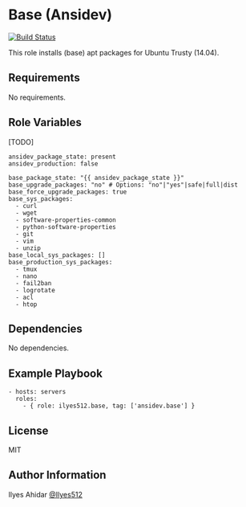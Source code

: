 Base (Ansidev)
=========
[![Build Status](https://travis-ci.org/Ilyes512/ansible-role-base.svg)](https://travis-ci.org/Ilyes512/ansible-role-base)

This role installs (base) apt packages for Ubuntu Trusty (14.04).

Requirements
------------

No requirements.

Role Variables
--------------

[TODO]

```
ansidev_package_state: present
ansidev_production: false

base_package_state: "{{ ansidev_package_state }}"
base_upgrade_packages: "no" # Options: "no"|"yes"|safe|full|dist
base_force_upgrade_packages: true
base_sys_packages:
  - curl
  - wget
  - software-properties-common
  - python-software-properties
  - git
  - vim
  - unzip
base_local_sys_packages: []
base_production_sys_packages:
  - tmux
  - nano
  - fail2ban
  - logrotate
  - acl
  - htop
```

Dependencies
------------

No dependencies.

Example Playbook
----------------
```
- hosts: servers
  roles:
    - { role: ilyes512.base, tag: ['ansidev.base'] }
```

License
-------

MIT

Author Information
------------------

Ilyes Ahidar [@Ilyes512](https://twitter.com/ilyes512)
